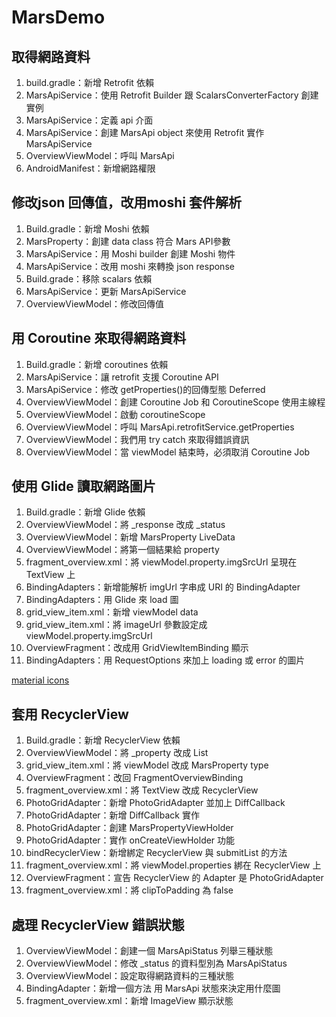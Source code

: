 # MarsDemo


## 取得網路資料

1. build.gradle：新增 Retrofit 依賴
2. MarsApiService：使用 Retrofit Builder 跟 ScalarsConverterFactory 創建實例
3. MarsApiService：定義 api 介面
4. MarsApiService：創建 MarsApi object 來使用 Retrofit 實作 MarsApiService
5. OverviewViewModel：呼叫 MarsApi
6. AndroidManifest：新增網路權限


## 修改json 回傳值，改用moshi 套件解析

1. Build.gradle：新增 Moshi 依賴
2. MarsProperty：創建 data class 符合 Mars API參數
3. MarsApiService：用 Moshi builder 創建 Moshi 物件
4. MarsApiService：改用 moshi 來轉換 json response
5. Build.grade：移除 scalars 依賴
6. MarsApiService：更新 MarsApiService
7. OverviewViewModel：修改回傳值


## 用 Coroutine 來取得網路資料

1. Build.gradle：新增 coroutines 依賴
2. MarsApiService：讓 retrofit 支援 Coroutine API
3. MarsApiService：修改 getProperties()的回傳型態 Deferred
4. OverviewViewModel：創建 Coroutine Job 和 CoroutineScope 使用主線程
5. OverviewViewModel：啟動 coroutineScope
6. OverviewViewModel：呼叫 MarsApi.retrofitService.getProperties
7. OverviewViewModel：我們用 try catch 來取得錯誤資訊
8. OverviewViewModel：當 viewModel 結束時，必須取消 Coroutine Job


## 使用 Glide 讀取網路圖片

1. Build.gradle：新增 Glide 依賴
2. OverviewViewModel：將 _response 改成 _status
3. OverviewViewModel：新增 MarsProperty LiveData
4. OverviewViewModel：將第一個結果給 property  
5. fragment_overview.xml：將 viewModel.property.imgSrcUrl 呈現在 TextView 上
6. BindingAdapters：新增能解析 imgUrl 字串成 URI 的 BindingAdapter
7. BindingAdapters：用 Glide 來 load 圖
8. grid_view_item.xml：新增 viewModel data
9. grid_view_item.xml：將 imageUrl 參數設定成 viewModel.property.imgSrcUrl
10. OverviewFragment：改成用 GridViewItemBinding 顯示
11. BindingAdapters：用 RequestOptions 來加上 loading 或 error 的圖片

[material icons](https://fonts.google.com/icons)


## 套用 RecyclerView

1. Build.gradle：新增 RecyclerView 依賴
2. OverviewViewModel：將 _property 改成 List<MarsProperty>
3. grid_view_item.xml：將 viewModel 改成 MarsProperty type
4. OverviewFragment：改回 FragmentOverviewBinding
5. fragment_overview.xml：將 TextView 改成 RecyclerView
6. PhotoGridAdapter：新增 PhotoGridAdapter 並加上 DiffCallback 
7. PhotoGridAdapter：新增 DiffCallback 實作
8. PhotoGridAdapter：創建 MarsPropertyViewHolder
9. PhotoGridAdapter：實作 onCreateViewHolder 功能
10. bindRecyclerView：新增綁定 RecyclerView 與 submitList 的方法
11. fragment_overview.xml：將 viewModel.properties 綁在 RecyclerView 上
12. OverviewFragment：宣告 RecyclerView 的 Adapter 是 PhotoGridAdapter
13. fragment_overview.xml：將 clipToPadding 為 false


## 處理 RecyclerView 錯誤狀態

1. OverviewViewModel：創建一個 MarsApiStatus 列舉三種狀態
2. OverviewViewModel：修改 _status 的資料型別為 MarsApiStatus
3. OverviewViewModel：設定取得網路資料的三種狀態
4. BindingAdapter：新增一個方法 用 MarsApi 狀態來決定用什麼圖
5. fragment_overview.xml：新增 ImageView 顯示狀態